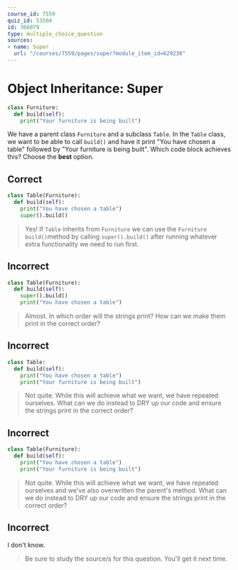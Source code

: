 ```yaml
---
course_id: 7559
quiz_id: 53504
id: 366079
type: multiple_choice_question
sources:
- name: Super
  url: "/courses/7559/pages/super?module_item_id=629238"
---
```


# Object Inheritance: Super

```python
class Furniture:
  def build(self):
    print("Your furniture is being built")
```

We have a parent class `Furniture` and a subclass `Table`. In the `Table` class,
we want to be able to call `build()` and have it print "You have chosen a table"
followed by "Your furniture is being built". Which code block achieves this?
Choose the **best** option.

## Correct

```python
class Table(Furniture):
  def build(self):
    print("You have chosen a table")
    super().build()
```

> Yes! If `Table` inherits from `Furniture` we can use the `Furniture
> build()`method by calling `super().build()` after running whatever extra
> functionality we need to run first.

## Incorrect

```python
class Table(Furniture):
  def build(self): 
    super().build()
    print("You have chosen a table")
```

> Almost. In which order will the strings print? How can we make them print in the
> correct order?

## Incorrect

```python
class Table:
  def build(self):
    print("You have chosen a table")
    print("Your furniture is being built")
```

> Not quite. While this will achieve what we want, we have repeated ourselves.
> What can we do instead to DRY up our code and ensure the strings print in the
> correct order?

## Incorrect

```python
class Table(Furniture): 
  def build(self):
    print("You have chosen a table")
    print("Your furniture is being built")
```

> Not quite. While this will achieve what we want, we have repeated ourselves and
> we've also overwritten the parent's method. What can we do instead to DRY up our
> code and ensure the strings print in the correct order?

## Incorrect

I don't know.

> Be sure to study the source/s for this question. You'll get it next time.
